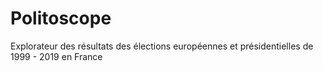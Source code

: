# Politoscope
Explorateur des résultats des élections européennes et présidentielles de 1999 - 2019 en France
